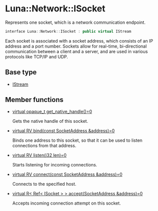 # Luna::Network::ISocket
Represents one socket, which is a network communication endpoint. 

```c++
interface Luna::Network::ISocket : public virtual IStream
```

Each socket is associated with a socket address, which consists of an IP address and a port number. Sockets allow for real-time, bi-directional communication between a client and a server, and are used in various protocols like TCP/IP and UDP. 

## Base type
* [IStream](struct_luna_1_1_i_stream.md)
## Member functions
* [virtual opaque_t get_native_handle()=0](struct_luna_1_1_network_1_1_i_socket_1a05e4a79ff545ae21ddebb7d9d3c64bbd.md)

    Gets the native handle of this socket. 

* [virtual RV bind(const SocketAddress &address)=0](struct_luna_1_1_network_1_1_i_socket_1a5f734196e5f9a4b9e8c12de751f55a8b.md)

    Binds one address to this socket, so that it can be used to listen connections from that address. 

* [virtual RV listen(i32 len)=0](struct_luna_1_1_network_1_1_i_socket_1a3c7ea9575d1dec11fa8d4346e7291ffd.md)

    Starts listening for incoming connections. 

* [virtual RV connect(const SocketAddress &address)=0](struct_luna_1_1_network_1_1_i_socket_1ad826ee44f705188a4be46de2399ef1b8.md)

    Connects to the specified host. 

* [virtual R< Ref< ISocket > > accept(SocketAddress &address)=0](struct_luna_1_1_network_1_1_i_socket_1ae3025c307ab17f7cdf15742f3a90fb2a.md)

    Accepts incoming connection attempt on this socket. 

